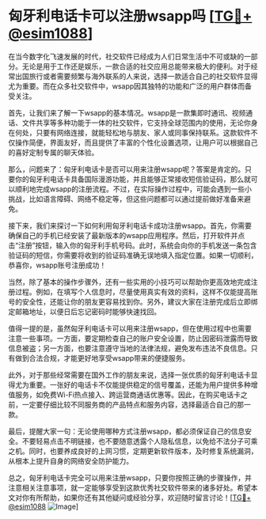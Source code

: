 # 匈牙利电话卡可以注册wsapp吗 [[TG💪+ @esim1088](https://t.me/s/esim1088)]

在当今数字化飞速发展的时代，社交软件已经成为人们日常生活中不可或缺的一部分。无论是用于工作还是娱乐，一款合适的社交应用总能带来极大的便利。对于经常出国旅行或者需要频繁与海外联系的人来说，选择一款适合自己的社交软件显得尤为重要。而在众多社交软件中，wsapp因其独特的功能和广泛的用户群体而备受关注。

首先，让我们来了解一下wsapp的基本情况。wsapp是一款集即时通讯、视频通话、文件共享等多种功能于一体的社交软件，它支持全球范围内的使用，无论你身在何处，只要有网络连接，就能轻松地与朋友、家人或同事保持联系。这款软件不仅操作简便，界面友好，而且提供了丰富的个性化设置选项，让用户可以根据自己的喜好定制专属的聊天体验。

那么，问题来了：匈牙利电话卡是否可以用来注册wsapp呢？答案是肯定的。只要你的匈牙利电话卡具备国际漫游功能，并且能够正常接收短信验证码，那么就可以顺利地完成wsapp的注册流程。不过，在实际操作过程中，可能会遇到一些小挑战，比如语言障碍、网络不稳定等，但这些问题都可以通过提前做好准备来避免。

接下来，我们来探讨一下如何利用匈牙利电话卡成功注册wsapp。首先，你需要确保自己的手机已经安装了最新版本的wsapp应用程序。然后，打开软件并点击“注册”按钮，输入你的匈牙利手机号码。此时，系统会向你的手机发送一条包含验证码的短信，你需要将收到的验证码准确无误地填入指定位置。如果一切顺利，恭喜你，wsapp账号注册成功！

当然，除了基本的操作步骤外，还有一些实用的小技巧可以帮助你更高效地完成注册过程。例如，在填写个人信息时，尽量使用真实有效的资料，这样不仅能提高账号的安全性，还能让你的朋友更容易找到你。另外，建议大家在注册完成后立即绑定邮箱地址，以便日后忘记密码时能够快速找回。

值得一提的是，虽然匈牙利电话卡可以用来注册wsapp，但在使用过程中也需要注意一些事项。一方面，要定期检查自己的账户安全设置，防止因密码泄露而导致信息被盗；另一方面，也要注意遵守当地的法律法规，避免发布违法不良信息。只有做到合法合规，才能更好地享受wsapp带来的便捷服务。

此外，对于那些经常需要在国外工作的朋友来说，选择一张优质的匈牙利电话卡显得尤为重要。一张好的电话卡不仅能提供稳定的信号覆盖，还能为用户提供多种增值服务，如免费Wi-Fi热点接入、跨运营商通话优惠等。因此，在购买电话卡之前，一定要仔细比较不同服务商的产品特点和服务内容，选择最适合自己的那一款。

最后，提醒大家一句：无论使用哪种方式注册wsapp，都必须保证自己的信息安全。不要轻易点击不明链接，也不要随意透露个人隐私信息，以免给不法分子可乘之机。同时，也要养成良好的上网习惯，定期更新软件版本，及时修复系统漏洞，从根本上提升自身的网络安全防护能力。

总之，匈牙利电话卡完全可以用来注册wsapp，只要你按照正确的步骤操作，并注意相关注意事项，就一定能够享受到这款优秀社交软件带来的诸多好处。希望本文对你有所帮助，如果你还有其他疑问或经验分享，欢迎随时留言讨论！[[TG💪+ @esim1088](https://t.me/s/esim1088) ![Image](https://i.postimg.cc/4NQfJmqS/Snipaste-2025-05-13-00-14-12.png)]